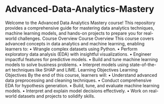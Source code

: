 # Advanced-Data-Analytics-Mastery
Welcome to the Advanced Data Analytics Mastery course! This repository provides a comprehensive guide for mastering data analytics techniques, machine learning models, and hands-on projects to prepare you for real-world challenges. Course Overview
Course Overview
This course covers advanced concepts in data analytics and machine learning, enabling learners to:
•	Wrangle complex datasets using Python.
•	Perform exploratory data analysis (EDA) with insightful visualizations.
•	Engineer impactful features for predictive models.
•	Build and tune machine learning models to solve business problems.
•	Interpret models using state-of-the-art techniques like SHAP and LIME. Learning Objectives
Learning Objectives
By the end of this course, learners will:
•	Understand advanced data preprocessing and cleaning techniques.
•	Conduct comprehensive EDA for hypothesis generation.
•	Build, tune, and evaluate machine learning models.
•	Interpret and explain model decisions effectively.
•	Work on real-world datasets and projects to solidify skills.


